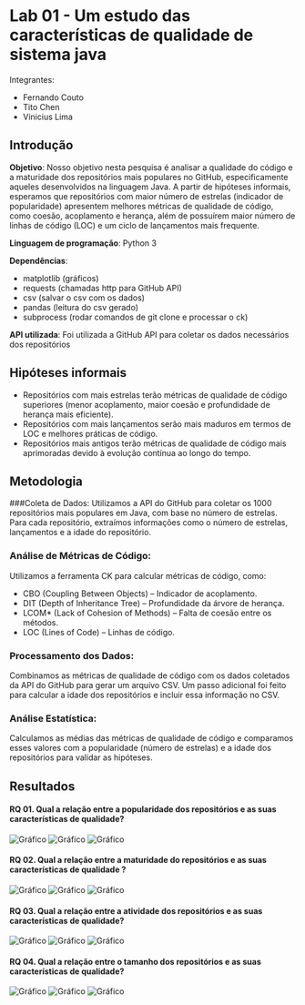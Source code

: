 # Lab 01 - Um estudo das características de qualidade de sistema java

Integrantes:

- Fernando Couto
- Tito Chen
- Vinicius Lima

## Introdução

**Objetivo**:
Nosso objetivo nesta pesquisa é analisar a qualidade do código e a maturidade dos repositórios mais populares no GitHub, especificamente aqueles desenvolvidos na linguagem Java. A partir de hipóteses informais, esperamos que repositórios com maior número de estrelas (indicador de popularidade) apresentem melhores métricas de qualidade de código, como coesão, acoplamento e herança, além de possuírem maior número de linhas de código (LOC) e um ciclo de lançamentos mais frequente.

**Linguagem de programação**: Python 3

**Dependências**:

- matplotlib (gráficos)
- requests (chamadas http para GitHub API)
- csv (salvar o csv com os dados)  
- pandas (leitura do csv gerado)
- subprocess (rodar comandos de git clone e processar o ck)

**API utilizada**: Foi utilizada a GitHub API para coletar os dados necessários dos repositórios


## Hipóteses informais
- Repositórios com mais estrelas terão métricas de qualidade de código superiores (menor acoplamento, maior coesão e profundidade de herança mais eficiente).
- Repositórios com mais lançamentos serão mais maduros em termos de LOC e melhores práticas de código.
- Repositórios mais antigos terão métricas de qualidade de código mais aprimoradas devido à evolução contínua ao longo do tempo.

## Metodologia
###Coleta de Dados:
Utilizamos a API do GitHub para coletar os 1000 repositórios mais populares em Java, com base no número de estrelas. Para cada repositório, extraímos informações como o número de estrelas, lançamentos e a idade do repositório.

### Análise de Métricas de Código:
Utilizamos a ferramenta CK para calcular métricas de código, como:

- CBO (Coupling Between Objects) – Indicador de acoplamento.
- DIT (Depth of Inheritance Tree) – Profundidade da árvore de herança.
- LCOM* (Lack of Cohesion of Methods) – Falta de coesão entre os métodos.
- LOC (Lines of Code) – Linhas de código.

### Processamento dos Dados: 
Combinamos as métricas de qualidade de código com os dados coletados da API do GitHub para gerar um arquivo CSV. Um passo adicional foi feito para calcular a idade dos repositórios e incluir essa informação no CSV.

### Análise Estatística:
Calculamos as médias das métricas de qualidade de código e comparamos esses valores com a popularidade (número de estrelas) e a idade dos repositórios para validar as hipóteses.

## Resultados
#### RQ 01. Qual a relação entre a popularidade dos repositórios e as suas características de qualidade?
![Gráfico](rq01_cbo_grouped.png)
![Gráfico](rq01_dit_grouped.png)
![Gráfico](rq01_lcom_grouped.png)

#### RQ 02. Qual a relação entre a maturidade do repositórios e as suas características de qualidade ?
![Gráfico](rq02_cbo_grouped.png)
![Gráfico](rq02_dit_grouped.png)
![Gráfico](rq02_lcom_grouped.png)

#### RQ 03. Qual a relação entre a atividade dos repositórios e as suas características de qualidade?
![Gráfico](rq03_cbo_grouped.png)
![Gráfico](rq03_dit_grouped.png)
![Gráfico](rq03_lcom_grouped.png)


#### RQ 04. Qual a relação entre o tamanho dos repositórios e as suas características de qualidade?
![Gráfico](rq04_cbo_grouped.png)
![Gráfico](rq04_dit_grouped.png)
![Gráfico](rq04_lcom_grouped.png)

